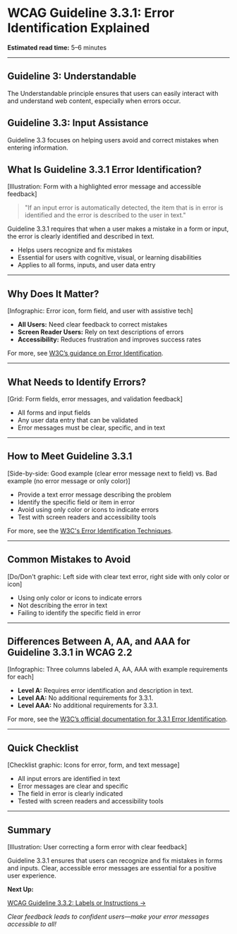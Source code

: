 <!--
title: WCAG Guideline 3.3.1: Error Identification Explained
series: Making the Web Accessible for All
description: A practical guide to WCAG Guideline 3.3.1 (Error Identification)—what it means, why it matters, and how to help users recognize and fix mistakes in forms and inputs.
keywords: wcag 3.3.1, error identification, accessibility, web standards, form validation, user experience
image: wcag-3-3-1-error-identification.png
imageAlt: Illustration of a form with a highlighted error message and accessible feedback
status: draft
-->

# **WCAG Guideline 3.3.1: Error Identification Explained**

**Estimated read time:** 5–6 minutes

---

## **Guideline 3: Understandable**

The Understandable principle ensures that users can easily interact with and understand web content, especially when errors occur.

## **Guideline 3.3: Input Assistance**

Guideline 3.3 focuses on helping users avoid and correct mistakes when entering information.

## **What Is Guideline 3.3.1 Error Identification?**

[Illustration: Form with a highlighted error message and accessible feedback]

> "If an input error is automatically detected, the item that is in error is identified and the error is described to the user in text."

Guideline 3.3.1 requires that when a user makes a mistake in a form or input, the error is clearly identified and described in text.

- Helps users recognize and fix mistakes
- Essential for users with cognitive, visual, or learning disabilities
- Applies to all forms, inputs, and user data entry

---

## **Why Does It Matter?**

[Infographic: Error icon, form field, and user with assistive tech]

- **All Users:** Need clear feedback to correct mistakes
- **Screen Reader Users:** Rely on text descriptions of errors
- **Accessibility:** Reduces frustration and improves success rates

For more, see [W3C’s guidance on Error Identification](https://www.w3.org/WAI/WCAG22/Understanding/error-identification.html).

---

## **What Needs to Identify Errors?**

[Grid: Form fields, error messages, and validation feedback]

- All forms and input fields
- Any user data entry that can be validated
- Error messages must be clear, specific, and in text

---

## **How to Meet Guideline 3.3.1**

[Side-by-side: Good example (clear error message next to field) vs. Bad example (no error message or only color)]

- Provide a text error message describing the problem
- Identify the specific field or item in error
- Avoid using only color or icons to indicate errors
- Test with screen readers and accessibility tools

For more, see the [W3C's Error Identification Techniques](https://www.w3.org/WAI/WCAG22/Techniques/general/G83).

---

## **Common Mistakes to Avoid**

[Do/Don't graphic: Left side with clear text error, right side with only color or icon]

- Using only color or icons to indicate errors
- Not describing the error in text
- Failing to identify the specific field in error

---

## **Differences Between A, AA, and AAA for Guideline 3.3.1 in WCAG 2.2**

[Infographic: Three columns labeled A, AA, AAA with example requirements for each]

- **Level A:** Requires error identification and description in text.
- **Level AA:** No additional requirements for 3.3.1.
- **Level AAA:** No additional requirements for 3.3.1.

For more, see the [W3C’s official documentation for 3.3.1 Error Identification](https://www.w3.org/WAI/WCAG22/Understanding/error-identification.html).

---

## **Quick Checklist**

[Checklist graphic: Icons for error, form, and text message]

- All input errors are identified in text
- Error messages are clear and specific
- The field in error is clearly indicated
- Tested with screen readers and accessibility tools

---

## **Summary**

[Illustration: User correcting a form error with clear feedback]

Guideline 3.3.1 ensures that users can recognize and fix mistakes in forms and inputs. Clear, accessible error messages are essential for a positive user experience.

**Next Up:**

[WCAG Guideline 3.3.2: Labels or Instructions →](WCAG-Guideline-3-3-2-Labels-or-Instructions-Explained.md)

*Clear feedback leads to confident users—make your error messages accessible to all!*
